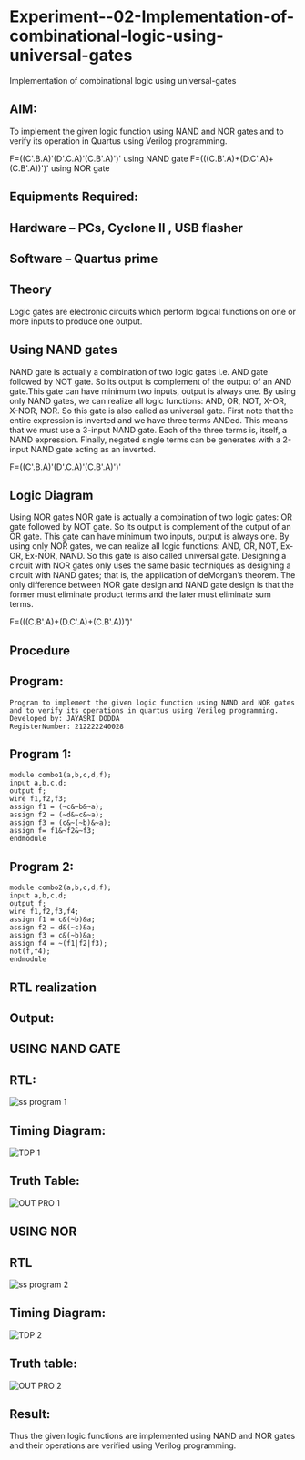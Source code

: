 # Experiment--02-Implementation-of-combinational-logic-using-universal-gates
Implementation of combinational logic using universal-gates
 
## AIM:
To implement the given logic function using NAND and NOR gates and to verify its operation in Quartus using Verilog programming.

F=((C'.B.A)'(D'.C.A)'(C.B'.A)')' using NAND gate
F=(((C.B'.A)+(D.C'.A)+(C.B'.A))')' using NOR gate
## Equipments Required:
## Hardware – PCs, Cyclone II , USB flasher
## Software – Quartus prime


## Theory
Logic gates are electronic circuits which perform logical functions on one or more inputs to produce one output. 

## Using NAND gates
NAND gate is actually a combination of two logic gates i.e. AND gate followed by NOT gate. So its output is complement of the output of an AND gate.This gate can have minimum two inputs, output is always one. By using only NAND gates, we can realize all logic functions: AND, OR, NOT, X-OR, X-NOR, NOR. So this gate is also called as universal gate. First note that the entire expression is inverted and we have three terms ANDed. This means that we must use a 3-input NAND gate. Each of the three terms is, itself, a NAND expression. Finally, negated single terms can be generates with a 2-input NAND gate acting as an inverted.

F=((C'.B.A)'(D'.C.A)'(C.B'.A)')'

## Logic Diagram

Using NOR gates
NOR gate is actually a combination of two logic gates: OR gate followed by NOT gate. So its output is complement of the output of an OR gate. This gate can have minimum two inputs, output is always one. By using only NOR gates, we can realize all logic functions: AND, OR, NOT, Ex-OR, Ex-NOR, NAND. So this gate is also called universal gate. Designing a circuit with NOR gates only uses the same basic techniques as designing a circuit with NAND gates; that is, the application of deMorgan’s theorem. The only difference between NOR gate design and NAND gate design is that the former must eliminate product terms and the later must eliminate sum terms.

F=(((C.B'.A)+(D.C'.A)+(C.B'.A))')'

## Procedure
## Program:
```
Program to implement the given logic function using NAND and NOR gates and to verify its operations in quartus using Verilog programming.
Developed by: JAYASRI DODDA 
RegisterNumber: 212222240028
```

## Program 1:
```
module combo1(a,b,c,d,f);
input a,b,c,d;
output f;
wire f1,f2,f3;
assign f1 = (~c&~b&~a);
assign f2 = (~d&~c&~a);
assign f3 = (c&~(~b)&~a);
assign f= f1&~f2&~f3;
endmodule
```
## Program 2:
```
module combo2(a,b,c,d,f);
input a,b,c,d;
output f;
wire f1,f2,f3,f4;
assign f1 = c&(~b)&a;
assign f2 = d&(~c)&a;
assign f3 = c&(~b)&a;
assign f4 = ~(f1|f2|f3);
not(f,f4);
endmodule
```

## RTL realization

## Output:

## USING NAND GATE

## RTL:
![ss program 1](https://user-images.githubusercontent.com/123259278/229273867-a6a7fe56-e46f-4bf2-8c3b-708fa530cafd.png)
## Timing Diagram:
![TDP 1](https://user-images.githubusercontent.com/123259278/229274238-24e7a41d-3320-429c-b643-23221401db2b.png)
## Truth Table:
![OUT PRO 1](https://user-images.githubusercontent.com/123259278/229274262-ab059a08-5054-4d1e-b49f-170b4253feea.png)

## USING NOR

## RTL
![ss  program 2](https://user-images.githubusercontent.com/123259278/229273887-2c6ca85d-7b4c-4d2f-a987-f2721ef7e3d2.png)
## Timing Diagram:
![TDP 2](https://user-images.githubusercontent.com/123259278/229274432-3ff97410-29d5-4d62-9200-dd84935ae1e4.png)
## Truth table:
![OUT PRO 2](https://user-images.githubusercontent.com/123259278/229274462-a468a3eb-04e6-4182-b640-d927b9650938.png)

## Result:
Thus the given logic functions are implemented using NAND and NOR gates and their operations are verified using Verilog programming.
